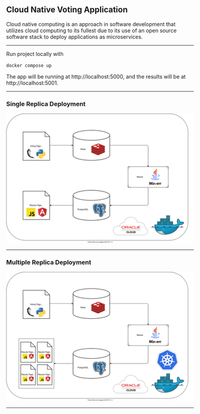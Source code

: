 ## Cloud Native Voting Application

Cloud native computing is an approach in software development that utilizes cloud computing to its fullest due to its use of an open source software stack to deploy applications as microservices.

* * *

Run project locally with
```console
docker compose up
```
The app will be running at http://localhost:5000, and the results will be at http://localhost:5001.

* * *

### Single Replica Deployment

![overview-single](docs/diagrams/overview-single.drawio.svg)

* * *

### Multiple Replica Deployment

![overview-multiple](docs/diagrams/overview-multiple.drawio.svg)

* * *

